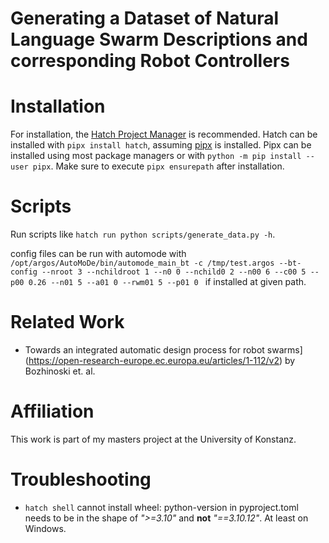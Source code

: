 # Generating a Dataset of Natural Language Swarm Descriptions and corresponding Robot Controllers

# Installation
For installation, the [Hatch Project Manager](https://hatch.pypa.io/latest/) is recommended.
Hatch can be installed with `pipx install hatch`, assuming [pipx](https://github.com/pypa/pipx) is installed. Pipx can be installed using most package managers or with `python -m pip install --user pipx`. Make sure to execute `pipx ensurepath` after installation.

# Scripts
Run scripts like `hatch run python scripts/generate_data.py -h`.

config files can be run with automode with `/opt/argos/AutoMoDe/bin/automode_main_bt -c /tmp/test.argos --bt-config --nroot 3 --nchildroot 1 --n0 0 --nchild0 2 --n00 6 --c00 5 --p00 0.26 --n01 5 --a01 0 --rwm01 5 --p01 0
` if installed at given path.

# Related Work
 - Towards an integrated automatic design process for robot swarms](https://open-research-europe.ec.europa.eu/articles/1-112/v2) by Bozhinoski et. al.

# Affiliation
This work is part of my masters project at the University of Konstanz.

# Troubleshooting
 
  - `hatch shell` cannot install wheel:  python-version in pyproject.toml needs to be in the shape of _">=3.10"_ and **not** _"==3.10.12"_. At least on Windows.
